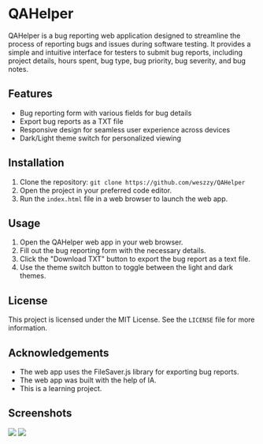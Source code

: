 # QAHelper

QAHelper is a bug reporting web application designed to streamline the process of reporting bugs and issues during software testing. It provides a simple and intuitive interface for testers to submit bug reports, including project details, hours spent, bug type, bug priority, bug severity, and bug notes.

## Features

- Bug reporting form with various fields for bug details
- Export bug reports as a TXT file
- Responsive design for seamless user experience across devices
- Dark/Light theme switch for personalized viewing

## Installation

1. Clone the repository: `git clone https://github.com/weszzy/QAHelper`
2. Open the project in your preferred code editor.
3. Run the `index.html` file in a web browser to launch the web app.

## Usage

1. Open the QAHelper web app in your web browser.
2. Fill out the bug reporting form with the necessary details.
3. Click the "Download TXT" button to export the bug report as a text file.
4. Use the theme switch button to toggle between the light and dark themes.

## License

This project is licensed under the MIT License. See the `LICENSE` file for more information.

## Acknowledgements

- The web app uses the FileSaver.js library for exporting bug reports.
- The web app was built with the help of IA.
- This is a learning project.

## Screenshots
<img src="https://i.imgur.com/f5NwgBZ.png">
<img src="https://i.imgur.com/izBgfpM.png">

